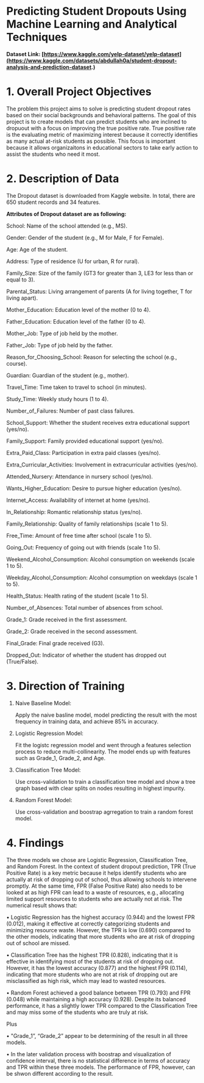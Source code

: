 # Predicting Student Dropouts Using Machine Learning and Analytical Techniques
**Dataset Link: [https://www.kaggle.com/yelp-dataset/yelp-dataset](https://www.kaggle.com/datasets/abdullah0a/student-dropout-analysis-and-prediction-dataset.)**
# 1. Overall Project Objectives
The problem this project aims to solve is predicting student dropout rates based on their social backgrounds and behavioral patterns. The goal of this project is to create models that can predict students who are inclined to dropuout with a focus on improving the true positive rate. True positive rate is the evaluating metric of maximizing interest because it correctly identifies as many actual at-risk students as possible. This focus is important because it allows organizaitons in educational sectors to take early action to assist the students who need it most.

# 2. Description of Data
The Dropout dataset is downloaded from Kaggle website. In total, there are 650 student records and 34 features. 

**Attributes of Dropout dataset are as following:**

School: Name of the school attended (e.g., MS).

Gender: Gender of the student (e.g., M for Male, F for Female).

Age: Age of the student.

Address: Type of residence (U for urban, R for rural).

Family_Size: Size of the family (GT3 for greater than 3, LE3 for less than or equal to 3).

Parental_Status: Living arrangement of parents (A for living together, T for living apart).

Mother_Education: Education level of the mother (0 to 4).

Father_Education: Education level of the father (0 to 4).

Mother_Job: Type of job held by the mother.

Father_Job: Type of job held by the father.

Reason_for_Choosing_School: Reason for selecting the school (e.g., course).

Guardian: Guardian of the student (e.g., mother).

Travel_Time: Time taken to travel to school (in minutes).

Study_Time: Weekly study hours (1 to 4).

Number_of_Failures: Number of past class failures.

School_Support: Whether the student receives extra educational support (yes/no).

Family_Support: Family provided educational support (yes/no).

Extra_Paid_Class: Participation in extra paid classes (yes/no).

Extra_Curricular_Activities: Involvement in extracurricular activities (yes/no).

Attended_Nursery: Attendance in nursery school (yes/no).

Wants_Higher_Education: Desire to pursue higher education (yes/no).

Internet_Access: Availability of internet at home (yes/no).

In_Relationship: Romantic relationship status (yes/no).

Family_Relationship: Quality of family relationships (scale 1 to 5).

Free_Time: Amount of free time after school (scale 1 to 5).

Going_Out: Frequency of going out with friends (scale 1 to 5).

Weekend_Alcohol_Consumption: Alcohol consumption on weekends (scale 1 to 5).

Weekday_Alcohol_Consumption: Alcohol consumption on weekdays (scale 1 to 5).

Health_Status: Health rating of the student (scale 1 to 5).

Number_of_Absences: Total number of absences from school.

Grade_1: Grade received in the first assessment.

Grade_2: Grade received in the second assessment.

Final_Grade: Final grade received (G3).

Dropped_Out: Indicator of whether the student has dropped out (True/False).

# 3. Direction of Training

1. Naive Baseline Model:
   
   Apply the naive basline model, model predicting the result with the most frequency in training data, and achieve 85% in accuracy.

2. Logistic Regression Model:

   Fit the logistc regression model and went through a features selection process to reduce multi-collinearity. The model ends up with features such as Grade_1, Grade_2, and Age. 

3. Classification Tree Model:

   Use cross-validation to train a classification tree model and show a tree graph based with clear splits on nodes resulting in highest impurity.

4. Random Forest Model:

   Use cross-validation and boostrap agrregation to train a random forest model. 

# 4. Findings

The three models we chose are Logistic Regression, Classification Tree, and Random Forest. In the context of student dropout prediction, TPR (True Positive Rate) is a key metric because it helps identify students who are actually at risk of dropping out of school, thus allowing schools to intervene promptly. At the same time, FPR (False Positive Rate)
also needs to be looked at as high FPR can lead to a waste of resources, e.g., allocating limited support resources to students who are actually not at risk. The numerical result shows that:

• Logistic Regression has the highest accuracy (0.944) and the lowest FPR (0.012), making it effective at correctly categorizing students and minimizing resource waste. However, the TPR is low (0.690) compared to the other models, indicating that more students who are at risk of dropping out of school are missed.

• Classification Tree has the highest TPR (0.828), indicating that it is effective in identifying most of the students at risk of dropping out. However, it has the lowest accuracy (0.877) and the highest FPR (0.114), indicating that more students who are not at risk of dropping out are misclassified as high risk, which may lead to wasted resources.

• Random Forest achieved a good balance between TPR (0.793) and FPR (0.048) while maintaining a high accuracy (0.928). Despite its balanced performance, it has a slightly lower TPR compared to the Classification Tree and may miss some of the students who are truly at risk.

Plus

• "Grade_1”, “Grade_2” appear to be determining of the result in all three models. 

• In the later validation process with boostrap and visualization of confidence interval, there is no statistical difference in terms of accuracy and TPR within these three models. The performance of FPR, however, can be shwon different according to the result. 



   
   


